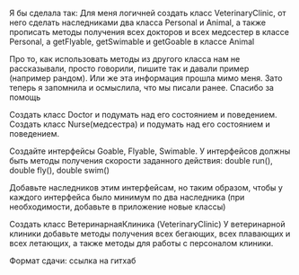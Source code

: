Я бы сделала так:
Для меня логичней создать класс VeterinaryClinic, от него сделать наследниками два класса Personal и Animal, а также прописать методы получения всех докторов и всех медсестер в классе Personal, а getFlyable, getSwimable и getGoable в классе  Animal

Про то, как использовать методы из другого класса нам не рассказывали, просто говорили, пишите так и давали пример (например рандом). Или же эта информация прошла мимо меня. Зато теперь я запомнила и осмыслила, что мы писали ранее. Спасибо за помощь








Создать класс Doctor и подумать над его состоянием и поведением. Создать класс Nurse(медсестра) и подумать над его состоянием и поведением.

Создайте интерфейсы Goable, Flyable, Swimable. У интерфейсов должны быть
методы получения скорости заданного действия: double run(), double fly(), double swim()

Добавьте наследников этим интерфейсам, но таким образом,
чтобы у каждого интерфейса было минимум по два наследника (при необходимости, добавьте в приложение новые классы)

Создать класс ВетеринарнаяКлиника (VeterinaryClinic)
У ветеринарной клиники добавьте методы получения всех бегающих, всех плавающих и всех летающих, а также методы для работы с персоналом клиники.

Формат сдачи: ссылка на гитхаб
